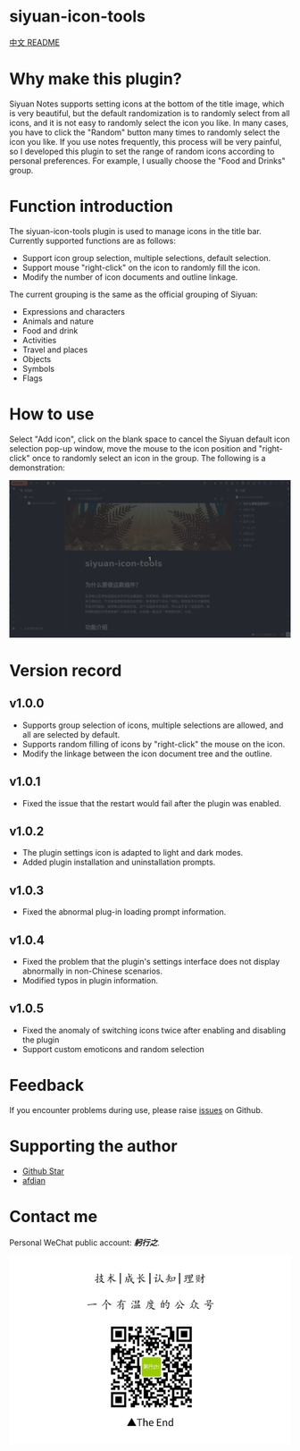 # siyuan-icon-tools

[中文 README](./README_zh_CN.md)

# Why make this plugin?

Siyuan Notes supports setting icons at the bottom of the title image, which is very beautiful, but the default randomization is to randomly select from all icons, and it is not easy to randomly select the icon you like. In many cases, you have to click the "Random" button many times to randomly select the icon you like. If you use notes frequently, this process will be very painful, so I developed this plugin to set the range of random icons according to personal preferences. For example, I usually choose the "Food and Drinks" group.

# Function introduction

The siyuan-icon-tools plugin is used to manage icons in the title bar. Currently supported functions are as follows:
- Support icon group selection, multiple selections, default selection.
- Support mouse "right-click" on the icon to randomly fill the icon.
- Modify the number of icon documents and outline linkage.

The current grouping is the same as the official grouping of Siyuan:
- Expressions and characters
- Animals and nature
- Food and drink
- Activities
- Travel and places
- Objects
- Symbols
- Flags

# How to use

Select "Add icon", click on the blank space to cancel the Siyuan default icon selection pop-up window, move the mouse to the icon position and "right-click" once to randomly select an icon in the group. The following is a demonstration:

![image](/sample.gif)

# Version record

## v1.0.0

- Supports group selection of icons, multiple selections are allowed, and all are selected by default.
- Supports random filling of icons by "right-click" the mouse on the icon.
- Modify the linkage between the icon document tree and the outline.

## v1.0.1

- Fixed the issue that the restart would fail after the plugin was enabled.

## v1.0.2

- The plugin settings icon is adapted to light and dark modes.
- Added plugin installation and uninstallation prompts.

## v1.0.3

- Fixed the abnormal plug-in loading prompt information.

## v1.0.4
- Fixed the problem that the plugin's settings interface does not display abnormally in non-Chinese scenarios.
- Modified typos in plugin information.

## v1.0.5

- Fixed the anomaly of switching icons twice after enabling and disabling the plugin
- Support custom emoticons and random selection

# Feedback

If you encounter problems during use, please raise [issues](https://github.com/jzmanu/siyuan-title-icon-manager/issues) on Github.

# Supporting the author

- [Github Star](https://github.com/jzmanu/siyuan-icon-tools)
- [afdian](https://afdian.net/a/jzman)

# Contact me

Personal WeChat public account: ***躬行之***.

![躬行之](gxz.png)